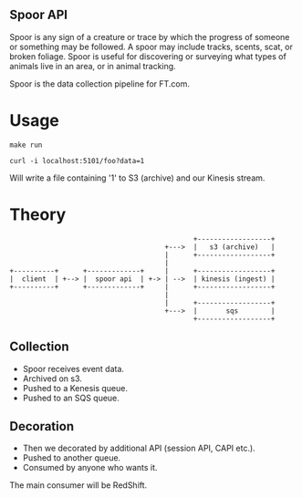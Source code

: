 ## Spoor API

Spoor is any sign of a creature or trace by which the progress of someone or
something may be followed. A spoor may include tracks, scents, scat, or broken
foliage. Spoor is useful for discovering or surveying what types of animals
live in an area, or in animal tracking.

Spoor is the data collection pipeline for FT.com.

# Usage

`make run`

`curl -i localhost:5101/foo?data=1`

Will write a file containing '1' to S3 (archive) and our Kinesis stream.

# Theory

```
                                             +------------------+           
                                      +--->  |   s3 (archive)   |           
                                      |      +------------------+
                                      |     
+----------+      +-------------+     |      +------------------+    
|  client  | +--> |  spoor api  | +-> | -->  | kinesis (ingest) |       
+----------+      +-------------+     |      +------------------+                           
                                      |   
                                      |      +------------------+           
                                      +--->  |       sqs        |           
                                             +------------------+
```

## Collection

- Spoor receives event data.
- Archived on s3.
- Pushed to a Kenesis queue.
- Pushed to an SQS queue.

## Decoration

- Then we decorated by additional API (session API, CAPI etc.).
- Pushed to another queue.
- Consumed by anyone who wants it.

The main consumer will be RedShift.

